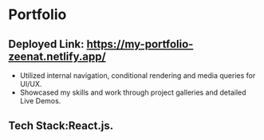 # Portfolio

## Deployed Link: https://my-portfolio-zeenat.netlify.app/

* Utilized internal navigation, conditional rendering and media queries for UI/UX.
* Showcased my skills and work through project galleries and detailed Live Demos.

## Tech Stack:React.js.